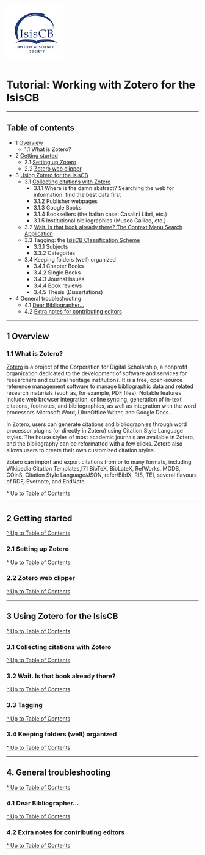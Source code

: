 [![isis bibliography logo](https://github.com/IsisCB/IsisCB-Carpentry/blob/main/media/isisCBLogoThumbnail.jpg)](https://data.isiscb.org/)
# Tutorial: Working with Zotero for the IsisCB
---

## Table of contents

* 1 [Overview](#1-overview)
  * 1.1 What is Zotero?
* 2 [Getting started](#2-getting-started)
  * 2.1 [Setting up Zotero](#21-setting-up-zotero)
  * 2.2 [Zotero web clipper](#22-zotero-web-clipper)
* 3 [Using Zotero for the IsisCB](#3-using-zotero-for-the-isiscb)
  * 3.1 [Collecting citations with Zotero](#31-collecting-citations-with-zotero)
    * 3.1.1 Where is the damn abstract? Searching the web for information: find the best data first
    * 3.1.2 Publisher webpages
    * 3.1.3 Google Books
    * 3.1.4 Booksellers (the Italian case: Casalini Libri, etc.)
    * 3.1.5 Institutional bibliographies (Museo Galileo, etc.)
  * 3.2 [Wait. Is that book already there? The Context Menu Search Application](#32-Wait-Is-that-book-already-there?-The-Context-Menu-Search-Application)
  * 3.3 Tagging: the [IsisCB Classification Scheme](https://docs.google.com/document/d/11Y8HyLSPiblrxx2yyfpx-pGBBljxpjQ4vrCxp38V70U/edit)
    * 3.3.1 Subjects
    * 3.3.2 Categories
  * 3.4 Keeping folders (well) organized
    * 3.4.1 Chapter Books
    * 3.4.2 Single Books
    * 3.4.3 Journal Issues
    * 3.4.4 Book reviews
    * 3.4.5 Thesis (Dissertations)
* 4 General troubleshooting
  * 4.1 [Dear Bibliographer...](https://docs.google.com/document/d/1obVhg7vGgnO7Q6lFrSKrEd3_4UlvVJ4LGtZP-Q3tN4g/edit)
  * 4.2 [Extra notes for contributing editors](https://docs.google.com/document/d/0B0jCfLwcJlQrdEgzZXpqQ3c0eUxFYldhUHJpVVlvZFhKVjVZ/edit)
---

## 1 Overview
### 1.1 What is Zotero?

[Zotero](https://www.zotero.org/) is a project of the Corporation for Digital Scholarship, a nonprofit organization dedicated to the development of software and services for researchers and cultural heritage institutions. It is a free, open-source reference management software to manage bibliographic data and related research materials (such as, for example, PDF files). Notable features include web browser integration, online syncing, generation of in-text citations, footnotes, and bibliographies, as well as integration with the word processors Microsoft Word, LibreOffice Writer, and Google Docs.

In Zotero, users can generate citations and bibliographies through word processor plugins (or directly in Zotero) using Citation Style Language styles. The house styles of most academic journals are available in Zotero, and the bibliography can be reformatted with a few clicks. Zotero also allows users to create their own customized citation styles.

Zotero can import and export citations from or to many formats, including Wikipedia Citation Templates,[7] BibTeX, BibLateX, RefWorks, MODS, COinS, Citation Style Language/JSON, refer/BibIX, RIS, TEI, several flavours of RDF, Evernote, and EndNote.

[^ Up to Table of Contents](#table-of-contents)

---

## 2 Getting started

[^ Up to Table of Contents](#table-of-contents)

### 2.1 Setting up Zotero

[^ Up to Table of Contents](#table-of-contents)

### 2.2 Zotero web clipper

[^ Up to Table of Contents](#table-of-contents)

---

## 3 Using Zotero for the IsisCB

[^ Up to Table of Contents](#table-of-contents)

### 3.1 Collecting citations with Zotero

[^ Up to Table of Contents](#table-of-contents)

### 3.2 Wait. Is that book already there?

[^ Up to Table of Contents](#table-of-contents)

### 3.3 Tagging

[^ Up to Table of Contents](#table-of-contents)

### 3.4 Keeping folders (well) organized

[^ Up to Table of Contents](#table-of-contents)

---

## 4. General troubleshooting

[^ Up to Table of Contents](#table-of-contents)

### 4.1 Dear Bibliographer...

[^ Up to Table of Contents](#table-of-contents)

### 4.2 Extra notes for contributing editors

[^ Up to Table of Contents](#table-of-contents)
